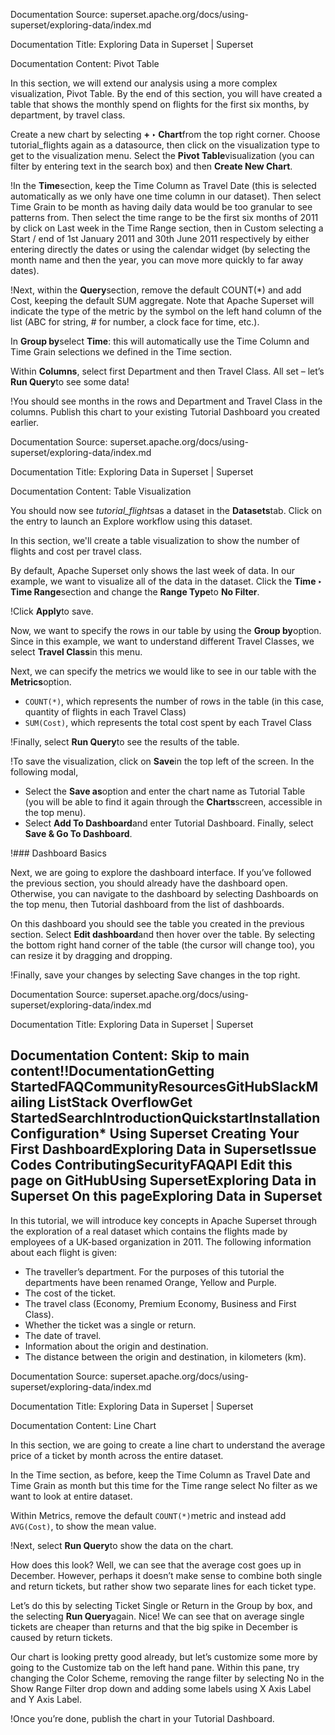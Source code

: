 Documentation Source:
superset.apache.org/docs/using-superset/exploring-data/index.md

Documentation Title:
Exploring Data in Superset | Superset

Documentation Content:
Pivot Table​

In this section, we will extend our analysis using a more complex visualization, Pivot Table. By the
end of this section, you will have created a table that shows the monthly spend on flights for the
first six months, by department, by travel class.

Create a new chart by selecting **+ ‣ Chart**from the top right corner. Choose
tutorial\_flights again as a datasource, then click on the visualization type to get to the
visualization menu. Select the **Pivot Table**visualization (you can filter by entering text in the
search box) and then **Create New Chart**.

!In the **Time**section, keep the Time Column as Travel Date (this is selected automatically as we
only have one time column in our dataset). Then select Time Grain to be month as having daily data
would be too granular to see patterns from. Then select the time range to be the first six months of
2011 by click on Last week in the Time Range section, then in Custom selecting a Start / end of 1st
January 2011 and 30th June 2011 respectively by either entering directly the dates or using the
calendar widget (by selecting the month name and then the year, you can move more quickly to far
away dates).

!Next, within the **Query**section, remove the default COUNT(\*) and add Cost, keeping the default
SUM aggregate. Note that Apache Superset will indicate the type of the metric by the symbol on the
left hand column of the list (ABC for string, # for number, a clock face for time, etc.).

In **Group by**select **Time**: this will automatically use the Time Column and Time Grain
selections we defined in the Time section.

Within **Columns**, select first Department and then Travel Class. All set – let’s **Run Query**to
see some data!

!You should see months in the rows and Department and Travel Class in the columns. Publish this chart
to your existing Tutorial Dashboard you created earlier.



Documentation Source:
superset.apache.org/docs/using-superset/exploring-data/index.md

Documentation Title:
Exploring Data in Superset | Superset

Documentation Content:
Table Visualization​

You should now see *tutorial\_flights*as a dataset in the **Datasets**tab. Click on the entry to
launch an Explore workflow using this dataset.

In this section, we'll create a table visualization
to show the number of flights and cost per travel class.

By default, Apache Superset only shows the last week of data. In our example, we want to visualize all
of the data in the dataset. Click the **Time ‣ Time Range**section and change
the **Range Type**to **No Filter**.

!Click **Apply**to save.

Now, we want to specify the rows in our table by using the **Group by**option. Since in this
example, we want to understand different Travel Classes, we select **Travel Class**in this menu.

Next, we can specify the metrics we would like to see in our table with the **Metrics**option.

* `COUNT(*)`, which represents the number of rows in the table
(in this case, quantity of flights in each Travel Class)
* `SUM(Cost)`, which represents the total cost spent by each Travel Class

!Finally, select **Run Query**to see the results of the table.

!To save the visualization, click on **Save**in the top left of the screen. In the following modal,

* Select the **Save as**option and enter the chart name as Tutorial Table (you will be able to find it again through the
**Charts**screen, accessible in the top menu).
* Select **Add To Dashboard**and enter
Tutorial Dashboard. Finally, select **Save & Go To Dashboard**.

!### Dashboard Basics​

Next, we are going to explore the dashboard interface. If you’ve followed the previous section, you
should already have the dashboard open. Otherwise, you can navigate to the dashboard by selecting
Dashboards on the top menu, then Tutorial dashboard from the list of dashboards.

On this dashboard you should see the table you created in the previous section. Select **Edit
dashboard**and then hover over the table. By selecting the bottom right hand corner of the table
(the cursor will change too), you can resize it by dragging and dropping.

!Finally, save your changes by selecting Save changes in the top right.



Documentation Source:
superset.apache.org/docs/using-superset/exploring-data/index.md

Documentation Title:
Exploring Data in Superset | Superset

Documentation Content:
Skip to main content!!DocumentationGetting StartedFAQCommunityResourcesGitHubSlackMailing ListStack OverflowGet StartedSearchIntroductionQuickstartInstallationConfiguration* Using Superset
	Creating Your First DashboardExploring Data in SupersetIssue Codes
ContributingSecurityFAQAPI
Edit this page on GitHubUsing SupersetExploring Data in Superset
On this pageExploring Data in Superset​
---------------------------

In this tutorial, we will introduce key concepts in Apache Superset through the exploration of a
real dataset which contains the flights made by employees of a UK-based organization in 2011. The
following information about each flight is given:

* The traveller’s department. For the purposes of this tutorial the departments have been renamed
Orange, Yellow and Purple.
* The cost of the ticket.
* The travel class (Economy, Premium Economy, Business and First Class).
* Whether the ticket was a single or return.
* The date of travel.
* Information about the origin and destination.
* The distance between the origin and destination, in kilometers (km).



Documentation Source:
superset.apache.org/docs/using-superset/exploring-data/index.md

Documentation Title:
Exploring Data in Superset | Superset

Documentation Content:
Line Chart​

In this section, we are going to create a line chart to understand the average price of a ticket by
month across the entire dataset.

In the Time section, as before, keep the Time Column as Travel Date and Time Grain as month but this
time for the Time range select No filter as we want to look at entire dataset.

Within Metrics, remove the default `COUNT(*)`metric and instead add `AVG(Cost)`, to show the mean value.

!Next, select **Run Query**to show the data on the chart.

How does this look? Well, we can see that the average cost goes up in December. However, perhaps it
doesn’t make sense to combine both single and return tickets, but rather show two separate lines for
each ticket type.

Let’s do this by selecting Ticket Single or Return in the Group by box, and the selecting **Run
Query**again. Nice! We can see that on average single tickets are cheaper than returns and that the
big spike in December is caused by return tickets.

Our chart is looking pretty good already, but let’s customize some more by going to the Customize
tab on the left hand pane. Within this pane, try changing the Color Scheme, removing the range
filter by selecting No in the Show Range Filter drop down and adding some labels using X Axis Label
and Y Axis Label.

!Once you’re done, publish the chart in your Tutorial Dashboard.



